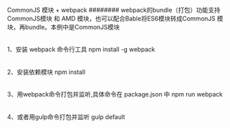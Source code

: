 ######
CommonJS 模块 + webpack 
########
webpack的bundle（打包）功能支持CommonJS模块 和 AMD 模块，也可以配合Bable将ES6模块转成CommonJS 模块，再bundle。本例中是CommonJS模块
######
1、安装 webpack 命令行工具
   npm install -g webpack
######
2、安装依赖模块
  npm install
######
3、用webpack命令打包并监听,具体命令在 package.json 中
  npm run webpack
######
4、或者用gulp命令打包并监听
  gulp default
